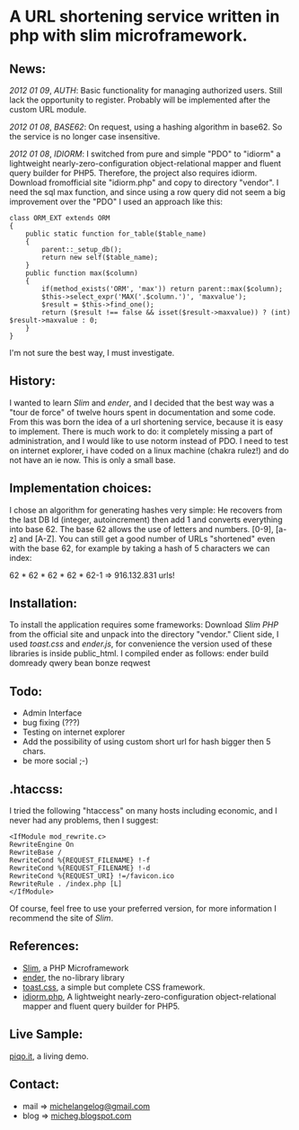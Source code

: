 A URL shortening service written in php with slim microframework.
=================================================================

News:
-----

*2012 01 09*, *AUTH*: Basic functionality for managing authorized users. Still lack the opportunity to register.
Probably will be implemented after the custom URL module.

*2012 01 08*, *BASE62*: On request, using a hashing algorithm in base62.
So the service is no longer case insensitive.

*2012 01 08*, *IDIORM*: I switched from pure and simple "PDO" to "idiorm" a lightweight nearly-zero-configuration object-relational mapper and fluent query builder for PHP5.
Therefore, the project also requires idiorm. Download fromofficial site "idiorm.php" and copy to directory "vendor".
I need the sql max function, and since using a row query did not seem a big improvement over the "PDO" I used an approach like this:

    class ORM_EXT extends ORM
    {
        public static function for_table($table_name)
        {
            parent::_setup_db();
            return new self($table_name);
        }
        public function max($column)
        {
            if(method_exists('ORM', 'max')) return parent::max($column);
            $this->select_expr('MAX('.$column.')', 'maxvalue');
            $result = $this->find_one();
            return ($result !== false && isset($result->maxvalue)) ? (int) $result->maxvalue : 0;
        }
    }

I'm not sure the best way, I must investigate.

History:
--------

I wanted to learn *Slim* and *ender*, and I decided that the best way was a "tour de force" of twelve hours spent in documentation and some code.
From this was born the idea of a url shortening service, because it is easy to implement.
There is much work to do: it completely missing a part of administration, and I would like to use notorm instead of PDO.
I need to test on internet explorer, i have coded on a linux machine (chakra rulez!) and do not have an ie now.
This is only a small base.

Implementation choices:
-----------------------

I chose an algorithm for generating hashes very simple:
He recovers from the last DB Id (integer, autoincrement) then add 1 and converts everything into base 62.
The base 62 allows the use of letters and numbers. [0-9], [a-z] and [A-Z].
You can still get a good number of URLs "shortened" even with the base 62, for example by taking a hash of 5 characters we can index: 

62 * 62 * 62 * 62 * 62-1 => 916.132.831 urls!

Installation:
-------------

To install the application requires some frameworks:
Download *Slim PHP* from the official site and unpack into the directory "vendor."
Client side, I used *toast.css* and *ender.js*, for convenience the version used of these libraries is inside public_html.
I compiled ender as follows:
ender build domready qwery bean bonze reqwest

Todo:
-----

* Admin Interface
* bug fixing (???)
* Testing on internet explorer
* Add the possibility of using custom short url for hash bigger then 5 chars.
* be more social ;-)

.htaccss:
---------

I tried the following "htaccess" on many hosts including economic, and I never had any problems, then I suggest:

    <IfModule mod_rewrite.c>
    RewriteEngine On
    RewriteBase /
    RewriteCond %{REQUEST_FILENAME} !-f
    RewriteCond %{REQUEST_FILENAME} !-d
    RewriteCond %{REQUEST_URI} !=/favicon.ico
    RewriteRule . /index.php [L]
    </IfModule>

Of course, feel free to use your preferred version, for more information I recommend the site of *Slim*.

References:
-----------

* [Slim](http://www.slimframework.com/), a PHP Microframework
* [ender](http://ender.no.de/), the no-library library
* [toast.css](http://daneden.me/toast/), a simple but complete CSS framework. 
* [idiorm.php](https://github.com/j4mie/idiorm), A lightweight nearly-zero-configuration object-relational mapper and fluent query builder for PHP5.

Live Sample:
------------

[piqo.it](http://www.piqo.it), a living demo.

Contact:
--------

* mail => [michelangelog@gmail.com](mailto://michelangelog@gmail.com)
* blog => [micheg.blogspot.com](http://micheg.blogspot.com)
